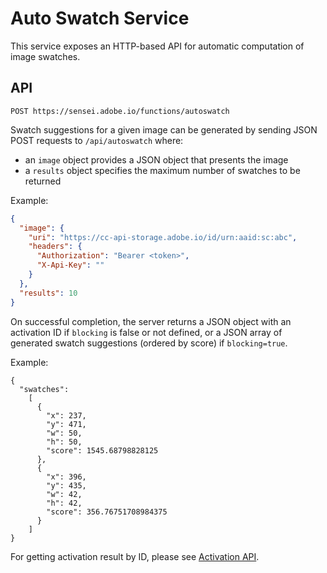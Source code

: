 # Auto Swatch Service

This service exposes an HTTP-based API for automatic computation of image swatches.


## API

`POST https://sensei.adobe.io/functions/autoswatch`

Swatch suggestions for a given image can be generated by sending JSON POST requests to `/api/autoswatch` where:

* an `image` object provides a JSON object that presents the image
* a `results` object specifies the maximum number of swatches to be returned

Example:

```json
{
  "image": {
    "uri": "https://cc-api-storage.adobe.io/id/urn:aaid:sc:abc",
    "headers": {
      "Authorization": "Bearer <token>",
      "X-Api-Key": ""
    }
  },
  "results": 10
}
```

On successful completion, the server returns a JSON object with an activation ID if `blocking` is false or not defined, or a JSON array of generated swatch suggestions (ordered by score) if `blocking=true`.

Example:

```
{
  "swatches":
    [
      {
        "x": 237,
        "y": 471,
        "w": 50,
        "h": 50,
        "score": 1545.68798828125
      },
      {
        "x": 396,
        "y": 435,
        "w": 42,
        "h": 42,
        "score": 356.76751708984375
      }
    ]
}
```

For getting activation result by ID, please see [Activation API](activation.md).
